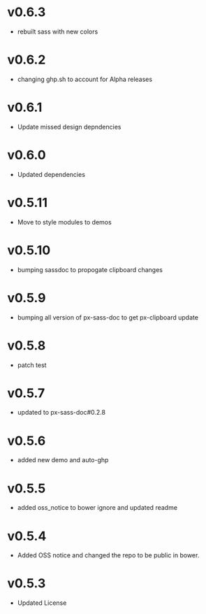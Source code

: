 v0.6.3
==================
* rebuilt sass with new colors

v0.6.2
==================
* changing ghp.sh to account for Alpha releases

v0.6.1
==================
* Update missed design depndencies

v0.6.0
==================
* Updated dependencies

v0.5.11
==================
* Move to style modules to demos

v0.5.10
==================
* bumping sassdoc to propogate clipboard changes


v0.5.9
==================
* bumping all version of px-sass-doc to get px-clipboard update


v0.5.8
==================
* patch test


v0.5.7
==============================
* updated to px-sass-doc#0.2.8

v0.5.6
==============================
* added new demo and auto-ghp

v0.5.5
==============================
* added oss_notice to bower ignore and updated readme

v0.5.4
==============================
* Added OSS notice and changed the repo to be public in bower.

v0.5.3
====================
* Updated License
